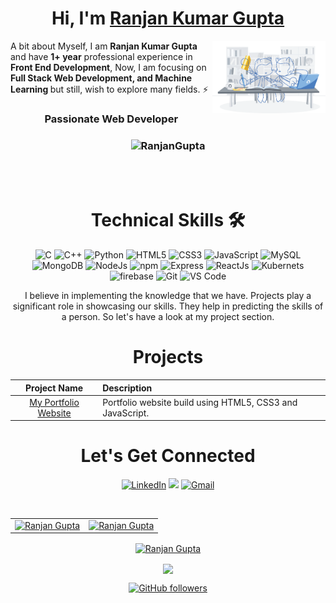 <h1 align="center" >Hi, I'm <a href="https://www.linkedin.com/in/ranjan-kumar-gupta-585567160/" target="_blank"><b> Ranjan Kumar Gupta </b></a></h1>
<img width="36%" align="right"   src="https://github.com/1999rkgupta/1999rkgupta/blob/main/workbench.svg" >
A bit about Myself, I am <b>Ranjan Kumar Gupta</b> and have <b>1+ year</b> professional experience in <b>Front End Development</b>, Now, I am focusing on <b>Full Stack Web Development, and Machine Learning </b> but still, wish to explore many fields. ⚡

<h3 align="center"> Passionate Web Developer </h3>

<h3><p align="center"> <img src="https://komarev.com/ghpvc/?username=1999rkgupta&label=Profile%20views&color=16B618&style=flat" alt="RanjanGupta" /> </p></h3>
<br/>

<br/>
   <div align="center">

   <h1>Technical Skills 🛠</h1>


<p align="center"> 
<img alt="C" src="https://img.shields.io/badge/c-%2300599C.svg?&style=for-the-badge&logo=c&logoColor=white" />
<img alt="C++" src="https://img.shields.io/badge/c++-%2300599C.svg?&style=for-the-badge&logo=c%2B%2B&ogoColor=white" />
<img alt="Python" src="https://img.shields.io/badge/python-%2314354C.svg?style=for-the-badge&logo=python&logoColor=white"/>
<img alt="HTML5" src="https://img.shields.io/badge/html5-%23E34F26.svg?&style=for-the-badge&logo=html5&logoColor=white" />
 <img alt="CSS3" src="https://img.shields.io/badge/css3-%231572B6.svg?&style=for-the-badge&logo=css3&logoColor=white" />
 <img alt="JavaScript" src="https://img.shields.io/badge/javascript-%23323330.svg?&style=for-the-badge&logo=javascript&logoColor=%23F7DF1E" />
 <img alt="MySQL" src="https://img.shields.io/badge/MySQL-00000F?style=for-the-badge&logo=mysql&logoColor=white" />
 <img alt="MongoDB" src="https://img.shields.io/badge/MongoDB-white?style=for-the-badge&logo=mongodb&logoColor=4EA94B" />
 <img alt="NodeJs" src="https://img.shields.io/badge/Node.js-339933?style=for-the-badge&logo=nodedotjs&logoColor=white" />
 <img alt="npm" src="https://img.shields.io/badge/npm-CB3837?style=for-the-badge&logo=npm&logoColor=white" />
 <img alt="Express" src="https://img.shields.io/badge/Express-000000?style=for-the-badge&logo=express&logoColor=white" />
 <img alt="ReactJs" src="https://img.shields.io/badge/React-20232A?style=for-the-badge&logo=react&logoColor=61DAFB" />
 <img alt="Kubernets" src="https://img.shields.io/badge/kubernetes-326ce5.svg?&style=for-the-badge&logo=kubernetes&logoColor=white" />
 <img alt="firebase" src="https://img.shields.io/badge/firebase-ffca28?style=for-the-badge&logo=firebase&logoColor=black" />
 <img alt="Git" src="https://img.shields.io/badge/Git-F05032?style=for-the-badge&logo=git&logoColor=white" />
 <img alt="VS Code" src="https://img.shields.io/badge/Visual_Studio_Code-0078D4?style=for-the-badge&logo=visual%20studio%20code&logoColor=white" />
</p>

I believe in implementing the knowledge that we have. Projects play a significant role in showcasing our skills. They help in predicting the skills of a person. So let's have a look at my project section.
<br/>
<h1 align="center">Projects</h1>

|                                          Project Name                                          | Description                                                                                                                                                                                                                                                        |
| :--------------------------------------------------------------------------------------------: | :----------------------------------------------------------------------------------------------------------------------------------------------------------------------------------------------------------------------------------------------------------------- |
|    [My Portfolio Website](https://1999rkgupta.github.io/resume/)     | Portfolio website build using HTML5, CSS3 and JavaScript.                                                                                                                                                                                                  |

<h1 align="center">Let's Get Connected</h1>

<div align="center">

<a  href="https://www.linkedin.com/in/ranjan-kumar-gupta-585567160/" target="_blank"><img alt="LinkedIn" src="https://img.shields.io/badge/linkedin%20-%230077B5.svg?&style=for-the-badge&logo=linkedin&logoColor=white" /></a>
<a href="https://twitter.com/1999rkgupta" target="_blank"><img src="https://img.shields.io/badge/twitter-%2300acee.svg?&style=for-the-badge&logo=twitter&logoColor=white&alt=twitter" /></a>
<a href="mailto:1999rkgupta@gmail.com" target="_blank"><img  alt="Gmail" src="https://img.shields.io/badge/Gmail-D14836?style=for-the-badge&logo=gmail&logoColor=white" />
</a>

</div>

<br/>

<table>
  <tr>
   
<td>
   <a href="https://github.com/1999rkgupta">
   <img src="https://github-readme-stats.vercel.app/api?username=1999rkgupta&count_private=true&&hide=issues&show_icons=true&line_height=20&theme=dark" alt="Ranjan Gupta" />
   </a>
</td>
<td>
    <a href="https://github.com/1999rkgupta">
   <img src="https://github-readme-stats.vercel.app/api/top-langs?username=1999rkgupta&show_icons=true&locale=en&layout=compact&theme=dark" alt="Ranjan Gupta" />
    </a>
</td>
  </tr>
</table>

<div align="center">
<a href="https://github.com/1999rkgupta">
<p><img align="center" src="https://github-readme-streak-stats.herokuapp.com/?user=1999rkgupta&theme=dark" alt="Ranjan Gupta" /></p>
</a>
  </div>
   
<p align="center" style="text-align: center;">
  <a href="https://github.com/1999rkgupta">
   <img
     width="400px"
     align="center"
     src="https://github-profile-trophy.vercel.app/?username=1999rkgupta&theme=onedark&title=Experience,Commit,PullRequest,MultiLanguage,Stars,Repositories,Followers&column=3&margin-w=15&margin-h=15" 
    />
 </a>
</p>

[![GitHub followers](https://img.shields.io/github/followers/1999rkgupta.svg?style=social&label=Follow)](https://github.com/1999rkgupta?tab=followers)
